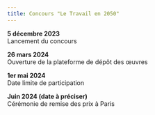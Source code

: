 ```yaml
---
title: Concours "Le Travail en 2050"
---
```

**5 décembre 2023**\
Lancement du concours  

**26 mars 2024**\
Ouverture de la plateforme de dépôt des œuvres

**1er mai 2024**\
Date limite de participation

**Juin 2024 (date à préciser)**\
Cérémonie de remise des prix à Paris

